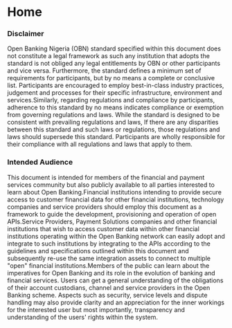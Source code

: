 # Home

### Disclaimer <a href="disclaimer" id="disclaimer"></a>

Open Banking Nigeria (OBN) standard specified within this document does not constitute a legal framework as such any institution that adopts the standard is not obliged any legal entitlements by OBN or other participants and vice versa. Furthermore, the standard defines a minimum set of requirements for participants, but by no means a complete or conclusive list. Participants are encouraged to employ best-in-class industry practices, judgement and processes for their specific infrastructure, environment and services.Similarly, regarding regulations and compliance by participants, adherence to this standard by no means indicates compliance or exemption from governing regulations and laws. While the standard is designed to be consistent with prevailing regulations and laws, If there are any disparities between this standard and such laws or regulations, those regulations and laws should supersede this standard. Participants are wholly responsible for their compliance with all regulations and laws that apply to them.

### Intended Audience <a href="intended-audience" id="intended-audience"></a>

This document is intended for members of the financial and payment services community but also publicly available to all parties interested to learn about Open Banking.Financial institutions intending to provide secure access to customer financial data for other financial institutions, technology companies and service providers should employ this document as a framework to guide the development, provisioning and operation of open APIs.Service Providers, Payment Solutions companies and other financial institutions that wish to access customer data within other financial institutions operating within the Open Banking network can easily adopt and integrate to such institutions by integrating to the APIs according to the guidelines and specifications outlined within this document and subsequently re-use the same integration assets to connect to multiple "open" financial institutions.Members of the public can learn about the imperatives for Open Banking and its role in the evolution of banking and financial services. Users can get a general understanding of the obligations of their account custodians, channel and service providers in the Open Banking scheme. Aspects such as security, service levels and dispute handling may also provide clarity and an appreciation for the inner workings for the interested user but most importantly, transparency and understanding of the users' rights within the system.
